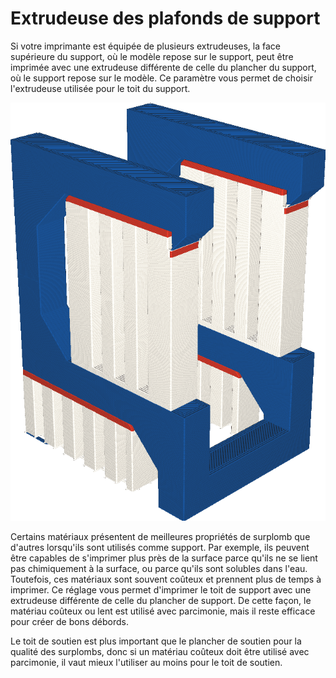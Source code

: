 Extrudeuse des plafonds de support
===

Si votre imprimante est équipée de plusieurs extrudeuses, la face supérieure du support, où le modèle repose sur le support, peut être imprimée avec une extrudeuse différente de celle du plancher du support, où le support repose sur le modèle. Ce paramètre vous permet de choisir l'extrudeuse utilisée pour le toit du support.

![Le toit du support est imprimé en orange, mais le plancher du support en blanc](../../../articles/images/support_roof_extruder_nr.png)

Certains matériaux présentent de meilleures propriétés de surplomb que d'autres lorsqu'ils sont utilisés comme support. Par exemple, ils peuvent être capables de s'imprimer plus près de la surface parce qu'ils ne se lient pas chimiquement à la surface, ou parce qu'ils sont solubles dans l'eau. Toutefois, ces matériaux sont souvent coûteux et prennent plus de temps à imprimer. Ce réglage vous permet d'imprimer le toit de support avec une extrudeuse différente de celle du plancher de support. De cette façon, le matériau coûteux ou lent est utilisé avec parcimonie, mais il reste efficace pour créer de bons débords.

Le toit de soutien est plus important que le plancher de soutien pour la qualité des surplombs, donc si un matériau coûteux doit être utilisé avec parcimonie, il vaut mieux l'utiliser au moins pour le toit de soutien.
